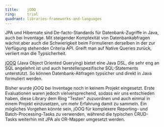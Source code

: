 ```yaml
---
title:    jOOQ  
ring:     trial  
quadrant: libraries-frameworks-and-languages
---
```


JPA und Hibernate sind De-facto-Standards für Datenbank-Zugriffe in Java, auch bei Inventage. Mit steigender Komplexität
von Datenbankabfragen wächst aber auch die Schwierigkeit beim Formulieren derselben in der zur Verfügung stehenden
Criteria API. Greift man auf Native Queries zurück, verliert man die Typsicherheit.

[jOOQ][jooq] (Java Object Oriented Querying) bietet eine Java DSL, die sehr eng an SQL angelehnt ist und auch
herstellerspezifische SQL-Statements unterstützt. So können Datenbank-Abfragen typsicher und direkt in Java formuliert
werden.

Bisher wurde jOOQ bei Inventage noch in keinem Projekt eingesetzt. Erste Evaluationen waren jedoch vielversprechend,
sodass wir uns entschieden haben, diese Library dem Ring "Testen" zuzuordnen und auch einmal in einem Projekt
einzusetzen, um mehr Erfahrung damit zu sammeln. Ein mögliches Vorgehen könnte sein, jOOQ für komplexere Reporting- und
Batch-Processing-Tasks zu verwenden, während die typischen CRUD-Tasks weiterhin mit JPA als OR-Mapper umgesetzt werden.

[jooq]: https://www.jooq.org/
